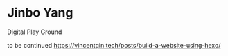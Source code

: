# Jinbo Yang
Digital Play Ground

to be continued
https://vincentqin.tech/posts/build-a-website-using-hexo/
